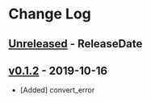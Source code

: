 # Change Log

## [Unreleased](https://github.com/dalance/nom-greedyerror/compare/v0.1.2...Unreleased) - ReleaseDate

## [v0.1.2](https://github.com/dalance/nom-greedyerror/compare/v0.1.1...v0.1.2) - 2019-10-16

* [Added] convert_error

